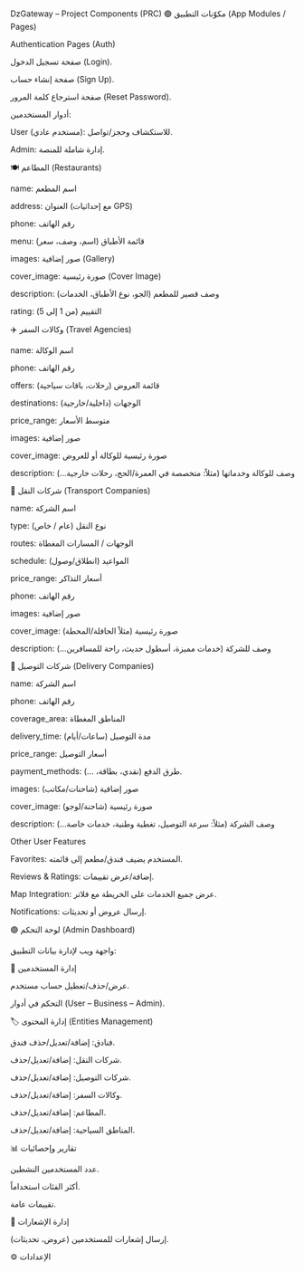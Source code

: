 DzGateway – Project Components (PRC)
🟢 مكوّنات التطبيق (App Modules / Pages)

Authentication Pages (Auth)

صفحة تسجيل الدخول (Login).

صفحة إنشاء حساب (Sign Up).

صفحة استرجاع كلمة المرور (Reset Password).

أدوار المستخدمين:

User (مستخدم عادي): للاستكشاف وحجز/تواصل.

Admin: إدارة شاملة للمنصة.


🍽️ المطاعم (Restaurants)

name: اسم المطعم

address: العنوان (مع إحداثيات GPS)

phone: رقم الهاتف

menu: قائمة الأطباق (اسم، وصف، سعر)

images: صور إضافية (Gallery)

cover_image: صورة رئيسية (Cover Image)

description: وصف قصير للمطعم (الجو، نوع الأطباق، الخدمات)

rating: التقييم (من 1 إلى 5)

✈️ وكالات السفر (Travel Agencies)

name: اسم الوكالة

phone: رقم الهاتف

offers: قائمة العروض (رحلات، باقات سياحية)

destinations: الوجهات (داخلية/خارجية)

price_range: متوسط الأسعار

images: صور إضافية

cover_image: صورة رئيسية للوكالة أو للعروض

description: وصف للوكالة وخدماتها (مثلاً: متخصصة في العمرة/الحج، رحلات خارجية...)

🚌 شركات النقل (Transport Companies)

name: اسم الشركة

type: نوع النقل (عام / خاص)

routes: الوجهات / المسارات المغطاة

schedule: المواعيد (انطلاق/وصول)

price_range: أسعار التذاكر

phone: رقم الهاتف

images: صور إضافية

cover_image: صورة رئيسية (مثلاً الحافلة/المحطة)

description: وصف للشركة (خدمات مميزة، أسطول حديث، راحة للمسافرين...)

🚚 شركات التوصيل (Delivery Companies)

name: اسم الشركة

phone: رقم الهاتف

coverage_area: المناطق المغطاة

delivery_time: مدة التوصيل (ساعات/أيام)

price_range: أسعار التوصيل

payment_methods: طرق الدفع (نقدي، بطاقة، ...).

images: صور إضافية (شاحنات/مكاتب)

cover_image: صورة رئيسية (شاحنة/لوجو)

description: وصف الشركة (مثلاً: سرعة التوصيل، تغطية وطنية، خدمات خاصة...)



Other User Features

Favorites: المستخدم يضيف فندق/مطعم إلى قائمته.

Reviews & Ratings: إضافة/عرض تقييمات.

Map Integration: عرض جميع الخدمات على الخريطة مع فلاتر.

Notifications: إرسال عروض أو تحديثات.


🟣 لوحة التحكم (Admin Dashboard)

واجهة ويب لإدارة بيانات التطبيق:

👤 إدارة المستخدمين

عرض/حذف/تعطيل حساب مستخدم.

التحكم في أدوار (User – Business – Admin).

🏷️ إدارة المحتوى (Entities Management)

فنادق: إضافة/تعديل/حذف فندق.

شركات النقل: إضافة/تعديل/حذف.

شركات التوصيل: إضافة/تعديل/حذف.

وكالات السفر: إضافة/تعديل/حذف.

المطاعم: إضافة/تعديل/حذف.

المناطق السياحية: إضافة/تعديل/حذف.


📊 تقارير وإحصائيات

عدد المستخدمين النشطين.

أكثر الفئات استخداماً.

تقييمات عامة.

🔔 إدارة الإشعارات

إرسال إشعارات للمستخدمين (عروض، تحديثات).

⚙️ الإعدادات

